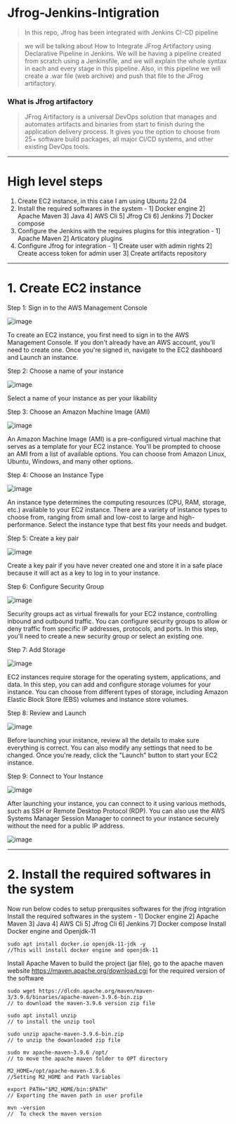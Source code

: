 # Jfrog-Jenkins-Intigration

> In this repo, Jfrog has been integrated with Jenkins CI-CD pipeline

> we will be talking about How to Integrate JFrog Artifactory using Declarative Pipeline in Jenkins. 
> We will be having a pipeline created from scratch using a Jenkinsfile, and we will explain the whole syntax in each and every stage in this pipeline. 
> Also, in this pipeline we will create a .war file (web archive) and push that file to the JFrog artifactory.

### What is Jfrog artifactory
> JFrog Artifactory is a universal DevOps solution that manages and automates artifacts and binaries from start to finish during the application delivery process. 
> It gives you the option to choose from 25+ software build packages, all major CI/CD systems, and other existing DevOps tools.

_____________________________________________________________________________________________________________________________________________________________________________________________

# High level steps 

1. Create EC2 instance, in this case I am using Ubuntu 22.04
2. Install the required softwares in the system - 1] Docker engine 2] Apache Maven 3] Java 4] AWS Cli 5] Jfrog Cli 6] Jenkins 7] Docker compose
3. Configure the Jenkins with the requires plugins for this integration - 1] Apache Maven 2] Articatory plugins
4. Configure Jfrog for integration - 1] Create user with admin rights 2] Create access token for admin user 3] Create artifacts repository 

___________________________________________________________________________________________________________________________________________________________________________________________

# 1. Create EC2 instance

Step 1: Sign in to the AWS Management Console

![image](https://github.com/anand40090/Jfrog-Jenkins-Intigration/assets/32446706/2e8be038-b80f-4b6a-a74c-0669ffa9f1cf)


To create an EC2 instance, you first need to sign in to the AWS Management Console. 
If you don't already have an AWS account, you'll need to create one. Once you're signed in, navigate to the EC2 dashboard and Launch an instance.

Step 2: Choose a name of your instance

![image](https://github.com/anand40090/Jfrog-Jenkins-Intigration/assets/32446706/70841fbf-a5e8-482b-b050-2133f4a9edf4)

Select a name of your instance as per your likability

Step 3: Choose an Amazon Machine Image (AMI)

![image](https://github.com/anand40090/Jfrog-Jenkins-Intigration/assets/32446706/dc08dd8a-41f4-4f25-9f5c-26d6810b976e)

An Amazon Machine Image (AMI) is a pre-configured virtual machine that serves as a template for your EC2 instance. 
You'll be prompted to choose an AMI from a list of available options. You can choose from Amazon Linux, Ubuntu, Windows, and many other options.

Step 4: Choose an Instance Type

![image](https://github.com/anand40090/Jfrog-Jenkins-Intigration/assets/32446706/185baee5-307b-4a3b-a989-d26f2d58907f)

An instance type determines the computing resources (CPU, RAM, storage, etc.) available to your EC2 instance. 
There are a variety of instance types to choose from, ranging from small and low-cost to large and high-performance. 
Select the instance type that best fits your needs and budget.

Step 5: Create a key pair

![image](https://github.com/anand40090/Jfrog-Jenkins-Intigration/assets/32446706/64e819ab-7b82-46ba-9569-6b9f1d491986)

Create a key pair if you have never created one and store it in a safe place because it will act as a key to log in to your instance.

Step 6: Configure Security Group

![image](https://github.com/anand40090/Jfrog-Jenkins-Intigration/assets/32446706/5f03ea75-3fc6-40fc-a1cf-011334d4a95d)

Security groups act as virtual firewalls for your EC2 instance, controlling inbound and outbound traffic. 
You can configure security groups to allow or deny traffic from specific IP addresses, protocols, and ports. 
In this step, you'll need to create a new security group or select an existing one.

Step 7: Add Storage

![image](https://github.com/anand40090/Jfrog-Jenkins-Intigration/assets/32446706/5bbf6bca-6bbc-4443-a6e6-45937dc38f26)

EC2 instances require storage for the operating system, applications, and data. 
In this step, you can add and configure storage volumes for your instance. 
You can choose from different types of storage, including Amazon Elastic Block Store (EBS) volumes and instance store volumes.

Step 8: Review and Launch

![image](https://github.com/anand40090/Jfrog-Jenkins-Intigration/assets/32446706/940531d8-8dd5-4b77-b6c5-2301f48e8cfb)

Before launching your instance, review all the details to make sure everything is correct. 
You can also modify any settings that need to be changed. Once you're ready, click the "Launch" button to start your EC2 instance.

Step 9: Connect to Your Instance

![image](https://github.com/anand40090/Jfrog-Jenkins-Intigration/assets/32446706/9ea55df4-f66a-4478-837e-033632a3c4f4)

After launching your instance, you can connect to it using various methods, such as SSH or Remote Desktop Protocol (RDP). 
You can also use the AWS Systems Manager Session Manager to connect to your instance securely without the need for a public IP address.

![image](https://github.com/anand40090/Jfrog-Jenkins-Intigration/assets/32446706/8866e733-fe83-4850-a3d6-9e624ead0016)

__________________________________________________________________________________________________________________________________________________________________________________________

# 2. Install the required softwares in the system

Now run below codes to setup prerqusites softwares for the jfrog intgration 
Install the required softwares in the system - 1] Docker engine 2] Apache Maven 3] Java 4] AWS Cli 5] Jfrog Cli 6] Jenkins 7] Docker compose
Install Docker engine and Openjdk-11
```
sudo apt install docker.io openjdk-11-jdk -y
//This will install docker engine and openjdk-11

```

Install Apache Maven to build the project (jar file), 
go to the apache maven website https://maven.apache.org/download.cgi for the required version of the software
```
sudo wget https://dlcdn.apache.org/maven/maven-3/3.9.6/binaries/apache-maven-3.9.6-bin.zip
// to download the maven-3.9.6 version zip file

sudo apt install unzip
// to install the unzip tool

sudo unzip apache-maven-3.9.6-bin.zip
// to unzip the dowanloaded zip file

sudo mv apache-maven-3.9.6 /opt/
// to move the apache maven folder to OPT directory

M2_HOME=/opt/apache-maven-3.9.6
//Setting M2_HOME and Path Variables

export PATH="$M2_HOME/bin:$PATH"
// Exporting the maven path in user profile

mvn -version
//  To check the maven version 
```

